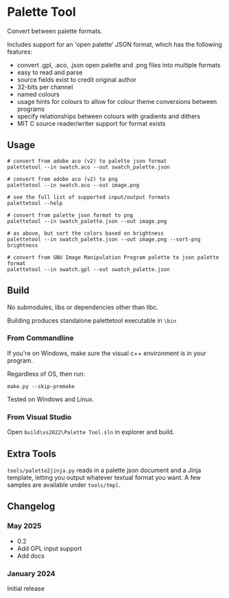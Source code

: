 # Palette Tool #

Convert between palette formats.

Includes support for an 'open palette' JSON format, which has the following features:

 - convert .gpl, .aco, .json open palette and .png files into multiple formats
 - easy to read and parse
 - source fields exist to credit original author
 - 32-bits per channel
 - named colours
 - usage hints for colours to allow for colour theme conversions between programs
 - specify relationships between colours with gradients and dithers
 - MIT C source reader/writer support for format exists


## Usage ##

    # convert from adobe aco (v2) to palette json format
    palettetool --in swatch.aco --out swatch_palette.json
    
    # convert from adobe aco (v2) to png
    palettetool --in swatch.aco --out image.png
    
    # see the full list of supported input/output formats
    palettetool --help
    
    # convert from palette json format to png
    palettetool --in swatch_palette.json --out image.png

    # as above, but sort the colors based on brightness
    palettetool --in swatch_palette.json --out image.png --sort-png brightness
    
    # convert from GNU Image Manipulation Program palette to json palette format
    palettetool --in swatch.gpl --out swatch_palette.json

## Build ##

No submodules, libs or dependencies other than libc.

Building produces standalone palettetool executable in `\bin`

### From Commandline ###

If you're on Windows, make sure the visual c++ environment is in your program.

Regardless of OS, then run:

    make.py --skip-premake
    
Tested on Windows and Linux.

### From Visual Studio ###

Open `build\vs2022\Palette Tool.sln` in explorer and build.

## Extra Tools ##

`tools/palette2jinja.py` reads in a palette json document and a Jinja template, letting you output whatever textual format you want.  A few samples are available under `tools/tmpl`.

## Changelog ##


### May 2025 ###

 - 0.2 
 - Add GPL input support
 - Add docs 


### January 2024 ### 

Initial release

